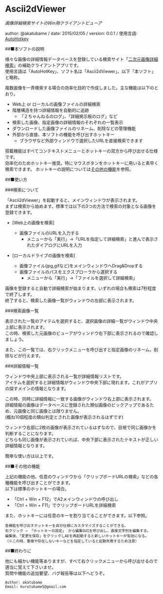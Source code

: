 # Ascii2dViewer
*画像詳細検索サイトのWin用クライアントビューア*

author: @akatubame
/ date: 2015/02/05
/ version: 0.0.1
/ 使用言語: [AutoHotkey](http://ahkwiki.net/Top)

##■本ソフトの説明

様々な画像の詳細情報データベースを登録している検索サイト「[二次元画像詳細検索](http://www.ascii2d.net/imagesearch/)」の補助クライアントアプリです。  
使用言語は「AutoHotKey」、ソフト名は「Ascii2dViewer」。以下「本ソフト」と略称。

複数画像を一斉検索する場合の効率化目的で作成しました。主な機能は以下のとおり。

- Web上 or ローカルの画像ファイルの詳細検索
- 階層構造を持つ詳細情報を自動的に追跡
    - 「２ちゃんねるのログ」、「詳細掲示板のログ」など
- 検索した画像、指定画像の詳細情報のそれぞれの一覧表示
- ダウンロードした画像ファイルのリネーム、削除などの管理機能
- 外部から直接、本ソフトの機能を呼び出すホットキー
    - ブラウザなど外部ウィンドウで選択したURLを直接検索できます

搭載機能はすべてコンテキストメニューとホットキーの双方から呼び出せる仕様です。  
効率化のためホットキー推奨。特にマウスボタンをホットキーに用いると素早く検索できます。
ホットキーの説明については[その他の機能](#other)を参照。

##■使い方

###検索について

「Ascii2dViewer」を起動すると、メインウィンドウが表示されます。  
まずは検索から始めます。標準では以下の3つの方法で検索の対象となる画像を登録できます。

- [Web上の画像を検索]  
    - 画像ファイルのURLを入力する
        - メニューから「実行」→「URLを指定して詳細検索」と進んで表示されたダイアログにURLを入力

- [ローカルドライブの画像を検索]  
    - 画像ファイル(jpg,gifなど)をメインウィンドウへDrag&Dropする  
    - 画像ファイルのパスをエクスプローラから選択する
        - メニューから「実行」→「ファイルを選択して詳細検索」
	
画像を登録すると自動で詳細検索が始まります。いずれの場合も検索は7秒程度で終了します。  
終了すると、検索した画像一覧がウィンドウの左部に表示されます。

###検索画像一覧

表示された一覧のアイテムを選択すると、選択画像の詳細一覧がウィンドウ中央上部に表示されます。  
この時、検索した元画像のビューアがウィンドウ右下部に表示されるので確認しましょう。  

また、この一覧では、右クリックメニューを呼び出すと指定画像のリネーム、削除などが行えます。

###詳細情報一覧

ウィンドウ中央上部に表示される一覧が詳細情報リストです。  
アイテムを選択すると詳細情報がウィンドウ中央下部に現れます。これがアプリの探すメインの情報となります。  

この時、同時に詳細情報に一致する画像がウィンドウ右上部に表示されます。  
詳細情報の画像はデータベースに登録された類似画像のピックアップであるため、元画像と同じ画像とは限りません。  
(概ね10個程度の類似判定とされた画像が表示されるはずです)  

ウィンドウ右部に2枚の画像が表示されているはずなので、目視で同じ画像かを判断することになります。  
どちらも同じ画像が表示されていれば、中央下部に表示されたテキストが正しい詳細情報となります。

簡単な使い方は以上です。


##■その他の機能<a name ="pos1">

上記の機能の他、任意のウィンドウから「クリップボードURLの検索」などの各種機能を呼び出すことができます。  
以下は標準のホットキーの場合。

- 「Ctrl + Win + F12」でA2メインウィンドウの呼び出し
- 「Ctrl + Win + F11」でクリップボードURLを詳細検索

また、ホットキーには任意のキーを割り当てることができます。以下参照。

	各機能を呼び出すホットキーを自分仕様にカスタマイズすることができる。
	右クリック → 「ホットキーの設定」 から編集GUIを呼び出し、直接文字列を編集する。
	編集後、「変更を保存」をクリックしAEを再起動すると新しいホットキーが有効になる。
	（※この時、重複や存在しないキーなどを指定していると起動失敗するため注意）


##■終わりに  

他にも細かい機能等ありますが、すべて右クリックメニューから呼び出せるので適当に覚えて下さいませ。  
質問や機能の追加要望、バグ報告等は以下へどうぞ。

	Author: akatubame  
	Email: kurotubame5@gmail.com
